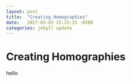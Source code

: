 ```yaml
---
layout: post
title:  "Creating Homographies"
date:   2017-03-03 15:15:15 -0500
categories: jekyll update
---
```


# Creating Homographies
hello
